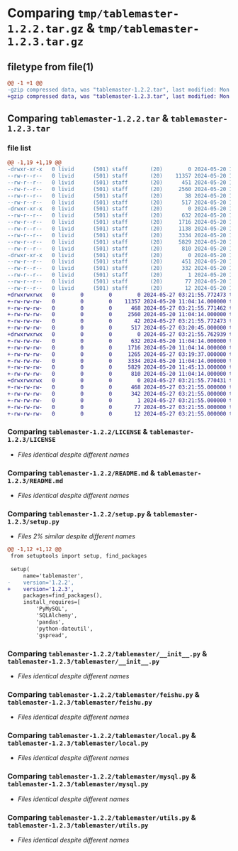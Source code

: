 # Comparing `tmp/tablemaster-1.2.2.tar.gz` & `tmp/tablemaster-1.2.3.tar.gz`

## filetype from file(1)

```diff
@@ -1 +1 @@
-gzip compressed data, was "tablemaster-1.2.2.tar", last modified: Mon May 20 11:46:29 2024, max compression
+gzip compressed data, was "tablemaster-1.2.3.tar", last modified: Mon May 27 03:21:55 2024, max compression
```

## Comparing `tablemaster-1.2.2.tar` & `tablemaster-1.2.3.tar`

### file list

```diff
@@ -1,19 +1,19 @@
-drwxr-xr-x   0 livid      (501) staff       (20)        0 2024-05-20 11:46:29.965291 tablemaster-1.2.2/
--rw-r--r--   0 livid      (501) staff       (20)    11357 2024-05-20 11:04:14.000000 tablemaster-1.2.2/LICENSE
--rw-r--r--   0 livid      (501) staff       (20)      451 2024-05-20 11:46:29.965106 tablemaster-1.2.2/PKG-INFO
--rw-r--r--   0 livid      (501) staff       (20)     2560 2024-05-20 11:04:14.000000 tablemaster-1.2.2/README.md
--rw-r--r--   0 livid      (501) staff       (20)       38 2024-05-20 11:46:29.965331 tablemaster-1.2.2/setup.cfg
--rw-r--r--   0 livid      (501) staff       (20)      517 2024-05-20 11:45:52.000000 tablemaster-1.2.2/setup.py
-drwxr-xr-x   0 livid      (501) staff       (20)        0 2024-05-20 11:46:29.964252 tablemaster-1.2.2/tablemaster/
--rw-r--r--   0 livid      (501) staff       (20)      632 2024-05-20 11:04:14.000000 tablemaster-1.2.2/tablemaster/__init__.py
--rw-r--r--   0 livid      (501) staff       (20)     1716 2024-05-20 11:04:14.000000 tablemaster-1.2.2/tablemaster/feishu.py
--rw-r--r--   0 livid      (501) staff       (20)     1138 2024-05-20 11:04:14.000000 tablemaster-1.2.2/tablemaster/gspread.py
--rw-r--r--   0 livid      (501) staff       (20)     3334 2024-05-20 11:04:14.000000 tablemaster-1.2.2/tablemaster/local.py
--rw-r--r--   0 livid      (501) staff       (20)     5829 2024-05-20 11:45:13.000000 tablemaster-1.2.2/tablemaster/mysql.py
--rw-r--r--   0 livid      (501) staff       (20)      810 2024-05-20 11:04:14.000000 tablemaster-1.2.2/tablemaster/utils.py
-drwxr-xr-x   0 livid      (501) staff       (20)        0 2024-05-20 11:46:29.964911 tablemaster-1.2.2/tablemaster.egg-info/
--rw-r--r--   0 livid      (501) staff       (20)      451 2024-05-20 11:46:29.000000 tablemaster-1.2.2/tablemaster.egg-info/PKG-INFO
--rw-r--r--   0 livid      (501) staff       (20)      332 2024-05-20 11:46:29.000000 tablemaster-1.2.2/tablemaster.egg-info/SOURCES.txt
--rw-r--r--   0 livid      (501) staff       (20)        1 2024-05-20 11:46:29.000000 tablemaster-1.2.2/tablemaster.egg-info/dependency_links.txt
--rw-r--r--   0 livid      (501) staff       (20)       77 2024-05-20 11:46:29.000000 tablemaster-1.2.2/tablemaster.egg-info/requires.txt
--rw-r--r--   0 livid      (501) staff       (20)       12 2024-05-20 11:46:29.000000 tablemaster-1.2.2/tablemaster.egg-info/top_level.txt
+drwxrwxrwx   0        0        0        0 2024-05-27 03:21:55.772473 tablemaster-1.2.3/
+-rw-rw-rw-   0        0        0    11357 2024-05-20 11:04:14.000000 tablemaster-1.2.3/LICENSE
+-rw-rw-rw-   0        0        0      468 2024-05-27 03:21:55.771462 tablemaster-1.2.3/PKG-INFO
+-rw-rw-rw-   0        0        0     2560 2024-05-20 11:04:14.000000 tablemaster-1.2.3/README.md
+-rw-rw-rw-   0        0        0       42 2024-05-27 03:21:55.772473 tablemaster-1.2.3/setup.cfg
+-rw-rw-rw-   0        0        0      517 2024-05-27 03:20:45.000000 tablemaster-1.2.3/setup.py
+drwxrwxrwx   0        0        0        0 2024-05-27 03:21:55.762939 tablemaster-1.2.3/tablemaster/
+-rw-rw-rw-   0        0        0      632 2024-05-20 11:04:14.000000 tablemaster-1.2.3/tablemaster/__init__.py
+-rw-rw-rw-   0        0        0     1716 2024-05-20 11:04:14.000000 tablemaster-1.2.3/tablemaster/feishu.py
+-rw-rw-rw-   0        0        0     1265 2024-05-27 03:19:37.000000 tablemaster-1.2.3/tablemaster/gspread.py
+-rw-rw-rw-   0        0        0     3334 2024-05-20 11:04:14.000000 tablemaster-1.2.3/tablemaster/local.py
+-rw-rw-rw-   0        0        0     5829 2024-05-20 11:45:13.000000 tablemaster-1.2.3/tablemaster/mysql.py
+-rw-rw-rw-   0        0        0      810 2024-05-20 11:04:14.000000 tablemaster-1.2.3/tablemaster/utils.py
+drwxrwxrwx   0        0        0        0 2024-05-27 03:21:55.770431 tablemaster-1.2.3/tablemaster.egg-info/
+-rw-rw-rw-   0        0        0      468 2024-05-27 03:21:55.000000 tablemaster-1.2.3/tablemaster.egg-info/PKG-INFO
+-rw-rw-rw-   0        0        0      342 2024-05-27 03:21:55.000000 tablemaster-1.2.3/tablemaster.egg-info/SOURCES.txt
+-rw-rw-rw-   0        0        0        1 2024-05-27 03:21:55.000000 tablemaster-1.2.3/tablemaster.egg-info/dependency_links.txt
+-rw-rw-rw-   0        0        0       77 2024-05-27 03:21:55.000000 tablemaster-1.2.3/tablemaster.egg-info/requires.txt
+-rw-rw-rw-   0        0        0       12 2024-05-27 03:21:55.000000 tablemaster-1.2.3/tablemaster.egg-info/top_level.txt
```

### Comparing `tablemaster-1.2.2/LICENSE` & `tablemaster-1.2.3/LICENSE`

 * *Files identical despite different names*

### Comparing `tablemaster-1.2.2/README.md` & `tablemaster-1.2.3/README.md`

 * *Files identical despite different names*

### Comparing `tablemaster-1.2.2/setup.py` & `tablemaster-1.2.3/setup.py`

 * *Files 2% similar despite different names*

```diff
@@ -1,12 +1,12 @@
 from setuptools import setup, find_packages
 
 setup(
     name='tablemaster',
-    version='1.2.2',
+    version='1.2.3',
     packages=find_packages(),
     install_requires=[
         'PyMySQL',
         'SQLAlchemy',
         'pandas',
         'python-dateutil',
         'gspread',
```

### Comparing `tablemaster-1.2.2/tablemaster/__init__.py` & `tablemaster-1.2.3/tablemaster/__init__.py`

 * *Files identical despite different names*

### Comparing `tablemaster-1.2.2/tablemaster/feishu.py` & `tablemaster-1.2.3/tablemaster/feishu.py`

 * *Files identical despite different names*

### Comparing `tablemaster-1.2.2/tablemaster/local.py` & `tablemaster-1.2.3/tablemaster/local.py`

 * *Files identical despite different names*

### Comparing `tablemaster-1.2.2/tablemaster/mysql.py` & `tablemaster-1.2.3/tablemaster/mysql.py`

 * *Files identical despite different names*

### Comparing `tablemaster-1.2.2/tablemaster/utils.py` & `tablemaster-1.2.3/tablemaster/utils.py`

 * *Files identical despite different names*

